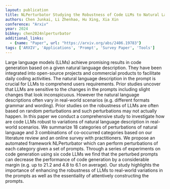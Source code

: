 ```yaml
---
layout: publication
title: NLPerturbator Studying the Robustness of Code LLMs to Natural Language Variations
authors: Chen Junkai, Li Zhenhao, Hu Xing, Xia Xin
conference: "Arxiv"
year: 2024
bibkey: chen2024nlperturbator
additional_links:
  - {name: "Paper", url: "https://arxiv.org/abs/2406.19783"}
tags: ['ARXIV', 'Applications', 'Prompt', 'Survey Paper', 'Tools']
---
```

Large language models (LLMs) achieve promising results in code generation based on a given natural language description. They have been integrated into open-source projects and commercial products to facilitate daily coding activities. The natural language description in the prompt is crucial for LLMs to comprehend users requirements. Prior studies uncover that LLMs are sensitive to the changes in the prompts including slight changes that look inconspicuous. However the natural language descriptions often vary in real-world scenarios (e.g. different formats grammar and wording). Prior studies on the robustness of LLMs are often based on random perturbations and such perturbations may not actually happen. In this paper we conduct a comprehensive study to investigate how are code LLMs robust to variations of natural language description in real-world scenarios. We summarize 18 categories of perturbations of natural language and 3 combinations of co-occurred categories based on our literature review and an online survey with practitioners. We propose an automated framework NLPerturbator which can perform perturbations of each category given a set of prompts. Through a series of experiments on code generation using six code LLMs we find that the perturbed prompts can decrease the performance of code generation by a considerable margin (e.g. up to 21.2 and 4.8 to 6.1 on average). Our study highlights the importance of enhancing the robustness of LLMs to real-world variations in the prompts as well as the essentiality of attentively constructing the prompts.
